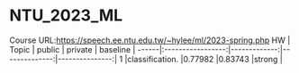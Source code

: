 # NTU_2023_ML
Course URL:https://speech.ee.ntu.edu.tw/~hylee/ml/2023-spring.php
HW    |       Topic       |    public    |    private    |    baseline    |
------|:-----------------:|-------------:|--------------:|---------------:|
1     |classification.    |0.77982       |0.83743        |strong          |
